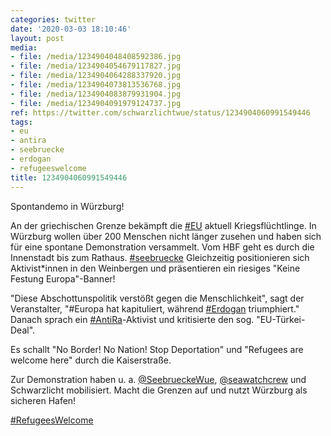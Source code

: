```yaml
---
categories: twitter
date: '2020-03-03 18:10:46'
layout: post
media:
- file: /media/1234904048408592386.jpg
- file: /media/1234904054679117827.jpg
- file: /media/1234904064288337920.jpg
- file: /media/1234904073813536768.jpg
- file: /media/1234904083879931904.jpg
- file: /media/1234904091979124737.jpg
ref: https://twitter.com/schwarzlichtwue/status/1234904060991549446
tags:
- eu
- antira
- seebruecke
- erdogan
- refugeeswelcome
title: 1234904060991549446
---
```

Spontandemo in Würzburg!



An der griechischen Grenze bekämpft die [#EU](/t/eu) aktuell Kriegsflüchtlinge. In Würzburg wollen über 200 Menschen nicht länger zusehen und haben sich für eine spontane Demonstration versammelt. Vom HBF geht es durch die Innenstadt bis zum Rathaus. [#seebruecke](/t/seebruecke) 
Gleichzeitig positionieren sich Aktivist\*innen in den Weinbergen und präsentieren ein riesiges "Keine Festung Europa"-Banner!



"Diese Abschottunspolitik verstößt gegen die Menschlichkeit", sagt der Veranstalter, "#Europa hat kapituliert, während [#Erdogan](/t/erdogan) triumphiert." 
Danach sprach ein [#AntiRa](/t/antira)-Aktivist und kritisierte den sog. "EU-Türkei-Deal".



Es schallt "No Border! No Nation! Stop Deportation" und "Refugees are welcome here" durch die Kaiserstraße.



Zur Demonstration haben u. a. [@SeebrueckeWue](https://twitter.com/SeebrueckeWue), [@seawatchcrew](https://twitter.com/seawatchcrew) und Schwarzlicht mobilisiert. 
Macht die Grenzen auf und nutzt Würzburg als sicheren Hafen!

[#RefugeesWelcome](/t/refugeeswelcome)